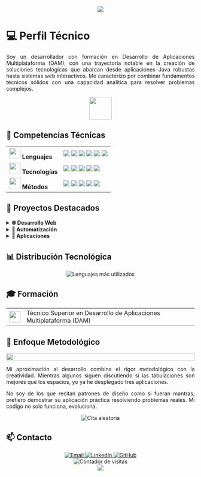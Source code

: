 <div align="center">
  <img src="https://readme-typing-svg.herokuapp.com/?font=Righteous&size=35&center=true&vCenter=true&width=500&height=70&duration=4000&lines=¡Hola!+Soy+Holly+Redfield;Desarrollador+Multiplataforma;Amante+de+la+Tecnología" />
</div>

<div align="center">
  <img src="https://i.imgur.com/QvOgNMh.gif" width="100%" height="4px"/>
</div>

# 💻 Perfil Técnico

<p align="justify">
  Soy un desarrollador con formación en Desarrollo de Aplicaciones Multiplataforma (DAM), con una trayectoria notable en la creación de soluciones tecnológicas que abarcan desde aplicaciones Java robustas hasta sistemas web interactivos. Me caracterizo por combinar fundamentos técnicos sólidos con una capacidad analítica para resolver problemas complejos.
</p>

<div align="center">
  <img src="https://skillicons.dev/icons?i=java,python,javascript,html,css,php" height="60"/>
</div>

## 🚀 Competencias Técnicas

<table>
  <tr>
    <td>
      <img src="https://media2.giphy.com/media/QssGEmpkyEOhBCb7e1/giphy.gif?cid=ecf05e47ohaddgg2hl0b3wa3j198tkhf6tbk10i3x5qgzfd8&rid=giphy.gif" width="30px"> <strong>Lenguajes</strong>
    </td>
    <td>
      <img src="https://img.shields.io/badge/Java-ED8B00?style=for-the-badge&logo=openjdk&logoColor=white"> 
      <img src="https://img.shields.io/badge/Python-3776AB?style=for-the-badge&logo=python&logoColor=white">
      <img src="https://img.shields.io/badge/JavaScript-F7DF1E?style=for-the-badge&logo=javascript&logoColor=black">
      <img src="https://img.shields.io/badge/PHP-777BB4?style=for-the-badge&logo=php&logoColor=white">
      <img src="https://img.shields.io/badge/HTML5-E34F26?style=for-the-badge&logo=html5&logoColor=white">
      <img src="https://img.shields.io/badge/CSS3-1572B6?style=for-the-badge&logo=css3&logoColor=white">
    </td>
  </tr>
  <tr>
    <td>
      <img src="https://media0.giphy.com/media/juua9i2c2fA0AIp7iq/giphy.gif?cid=ecf05e47s3cw0ymwcndsmpnckxitlpm3zqnn6mdlq1q39z3i&ep=v1_stickers_search&rid=giphy.gif" width="30px"> <strong>Tecnologías</strong>
    </td>
    <td>
      <img src="https://img.shields.io/badge/MySQL-00000F?style=for-the-badge&logo=mysql&logoColor=white">
      <img src="https://img.shields.io/badge/Bootstrap-563D7C?style=for-the-badge&logo=bootstrap&logoColor=white">
      <img src="https://img.shields.io/badge/Chart.js-FF6384?style=for-the-badge&logo=chart.js&logoColor=white">
      <img src="https://img.shields.io/badge/Playwright-45ba4b?style=for-the-badge&logo=playwright&logoColor=white">
      <img src="https://img.shields.io/badge/Android-3DDC84?style=for-the-badge&logo=android&logoColor=white">
    </td>
  </tr>
  <tr>
    <td>
      <img src="https://media1.giphy.com/media/YpwrFOofquWgHxEgut/giphy.gif" width="30px"> <strong>Métodos</strong>
    </td>
    <td>
      <img src="https://img.shields.io/badge/POO-007396?style=for-the-badge">
      <img src="https://img.shields.io/badge/MVC-5C2D91?style=for-the-badge">
      <img src="https://img.shields.io/badge/API_REST-FF6C37?style=for-the-badge">
      <img src="https://img.shields.io/badge/Web_Scraping-4285F4?style=for-the-badge">
      <img src="https://img.shields.io/badge/Full_Stack-00C7B7?style=for-the-badge">
    </td>
  </tr>
</table>

## 📂 Proyectos Destacados

<details>
<summary><strong>🌐 Desarrollo Web</strong></summary>
<br>

### 📊 Visualizador de Encuestas
<p align="justify">Sistema interactivo que transforma datos JSON de encuestas en visualizaciones gráficas mediante Chart.js, permitiendo análisis intuitivo de resultados con gráficos tipo donut.</p>

### ☁️ MeteoBlue Weather App
<p align="justify">Aplicación meteorológica que consume la API de MeteoBlue para presentar datos climatológicos estructurados (temperatura, humedad, viento) con una interfaz web elegante y accesible.</p>

### 🔍 Sistema de Consulta para Asesoría Energética
<p align="justify">Aplicación web full-stack para consultas y análisis de datos energéticos con un frontend robusto desarrollado con HTML, CSS y JavaScript.</p>
</details>

<details>
<summary><strong>🤖 Automatización</strong></summary>
<br>

### 🕸️ Web Scraping con Playwright
<p align="justify">Solución avanzada para extracción automatizada de datos web con capacidad adaptativa a diferentes estructuras de páginas, manejo de errores y exportación estructurada a CSV.</p>
</details>

<details>
<summary><strong>📱 Aplicaciones</strong></summary>
<br>

### 💰 Sistema Bancario con Persistencia
<p align="justify">Implementación en Java de un sistema de gestión financiera con almacenamiento permanente de datos, arquitectura multicapa y operaciones transaccionales seguras.</p>

### 📚 Biblioteca Virtual
<p align="justify">Sistema cliente-servidor para búsqueda y gestión de libros con interfaz gráfica Java y comunicación entre procesos.</p>
</details>

<div align="center">
  <img src="https://i.imgur.com/QvOgNMh.gif" width="100%" height="4px"/>
</div>

## 📊 Distribución Tecnológica

<div align="center">
  <img src="https://github-readme-stats.vercel.app/api/top-langs/?username=hollyredfield&theme=radical&hide_border=true&include_all_commits=false&count_private=true&layout=compact" alt="Lenguajes más utilizados" />
</div>

## 🎓 Formación 

<div align="center">
  <table>
    <tr>
      <td align="center">
        <img src="https://img.icons8.com/color/48/000000/graduation-cap.png" width="30px"/>
      </td>
      <td>
        Técnico Superior en Desarrollo de Aplicaciones Multiplataforma (DAM)
      </td>
    </tr>
  </table>
</div>

## 🌟 Enfoque Metodológico

<div align="center">
  <img src="https://i.imgur.com/dBaSKWF.gif" height="20" width="100%">
</div>

<p align="justify">
  Mi aproximación al desarrollo combina el rigor metodológico con la creatividad. Mientras algunos siguen discutiendo si las tabulaciones son mejores que los espacios, yo ya he desplegado tres aplicaciones.
</p>

<p align="justify">
  No soy de los que recitan patrones de diseño como si fueran mantras; prefiero demostrar su aplicación práctica resolviendo problemas reales. Mi código no solo funciona, evoluciona.
</p>

<div align="center">
  <img src="https://quotes-github-readme.vercel.app/api?type=horizontal&theme=radical" alt="Cita aleatoria"/>
</div>

## 📫 Contacto

<div align="center">
  <a href="mailto:tucorreo@ejemplo.com">
    <img src="https://img.shields.io/badge/Email-D14836?style=for-the-badge&logo=gmail&logoColor=white" alt="Email" />
  </a>
  <a href="https://www.linkedin.com/in/tuusuario/">
    <img src="https://img.shields.io/badge/LinkedIn-0077B5?style=for-the-badge&logo=linkedin&logoColor=white" alt="LinkedIn" />
  </a>
  <a href="https://github.com/hollyredfield">
    <img src="https://img.shields.io/badge/GitHub-100000?style=for-the-badge&logo=github&logoColor=white" alt="GitHub" />
  </a>
</div>

<div align="center">
  <img src="https://komarev.com/ghpvc/?username=hollyredfield&label=Visitas+al+perfil&color=brightgreen" alt="Contador de visitas"/>
</div>

<div align="center">
  <img src="https://capsule-render.vercel.app/api?type=waving&color=gradient&height=100&section=footer"/>
</div>
